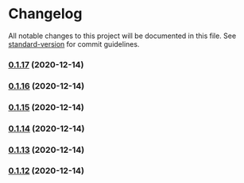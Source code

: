 # Changelog

All notable changes to this project will be documented in this file. See [standard-version](https://github.com/conventional-changelog/standard-version) for commit guidelines.

### [0.1.17](https://github.com/caijunliang031/my-lerna-repo/compare/v0.1.16...v0.1.17) (2020-12-14)

### [0.1.16](https://github.com/caijunliang031/my-lerna-repo/compare/v0.1.15...v0.1.16) (2020-12-14)

### [0.1.15](https://github.com/caijunliang031/my-lerna-repo/compare/v0.1.14...v0.1.15) (2020-12-14)

### [0.1.14](https://github.com/caijunliang031/my-lerna-repo/compare/v0.1.13...v0.1.14) (2020-12-14)

### [0.1.13](https://github.com/caijunliang031/my-lerna-repo/compare/v0.1.12...v0.1.13) (2020-12-14)

### [0.1.12](https://github.com/caijunliang031/my-lerna-repo/compare/v0.1.11...v0.1.12) (2020-12-14)
